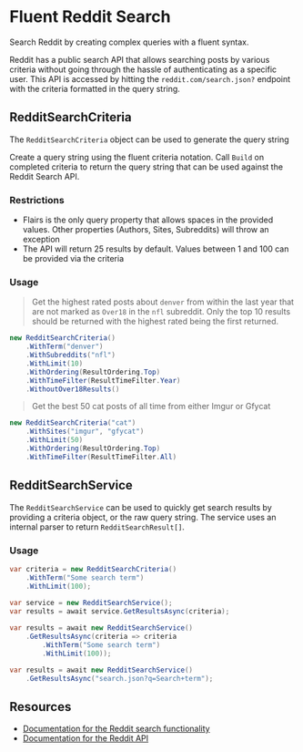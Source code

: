 # Fluent Reddit Search

Search Reddit by creating complex queries with a fluent syntax.

Reddit has a public search API that allows searching posts by various criteria without going through the hassle of authenticating as a specific user. This API is accessed by hitting the `reddit.com/search.json?` endpoint with the criteria formatted in the query string.

## RedditSearchCriteria

The `RedditSearchCriteria` object can be used to generate the query string 

Create a query string using the fluent criteria notation. Call `Build` on completed criteria to return the query string that can be used against the Reddit Search API.

### Restrictions

* Flairs is the only query property that allows spaces in the provided values. Other properties (Authors, Sites, Subreddits) will throw an exception
* The API will return 25 results by default. Values between 1 and 100 can be provided via the criteria

### Usage

> Get the highest rated posts about `denver` from within the last year that are not marked as `Over18` in the `nfl` subreddit. Only the top 10 results should be returned with the highest rated being the first returned.

```c#
new RedditSearchCriteria()
	.WithTerm("denver")
    .WithSubreddits("nfl")
    .WithLimit(10)
    .WithOrdering(ResultOrdering.Top)
    .WithTimeFilter(ResultTimeFilter.Year)
    .WithoutOver18Results()
```

> Get the best 50 cat posts of all time from either Imgur or Gfycat

```c#
new RedditSearchCriteria("cat")
    .WithSites("imgur", "gfycat")
    .WithLimit(50)
    .WithOrdering(ResultOrdering.Top)
    .WithTimeFilter(ResultTimeFilter.All)
```

## RedditSearchService

The `RedditSearchService` can be used to quickly get search results by providing a criteria object, or the raw query string. The service uses an internal parser to return `RedditSearchResult[]`.

### Usage

```c#
var criteria = new RedditSearchCriteria()
	.WithTerm("Some search term")
	.WithLimit(100);
	
var service = new RedditSearchService();
var results = await service.GetResultsAsync(criteria);
```

```c#
var results = await new RedditSearchService()
    .GetResultsAsync(criteria => criteria
        .WithTerm("Some search term")
	    .WithLimit(100));
```

```c#
var results = await new RedditSearchService()
    .GetResultsAsync("search.json?q=Search+term");
```

## Resources
* [Documentation for the Reddit search functionality](https://www.reddit.com/wiki/search)
* [Documentation for the Reddit API](https://www.reddit.com/dev/api#GET_search)